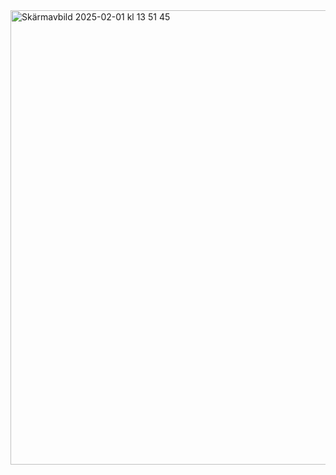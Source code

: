 <img width="727" alt="Skärmavbild 2025-02-01 kl  13 51 45" src="https://github.com/user-attachments/assets/ae6a2f6e-4cca-4107-91d5-1775ebd90a0c" />
